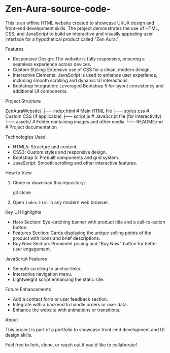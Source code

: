 # Zen-Aura-source-code-

This is an offline HTML website created to showcase UI/UX design and front-end development skills. The project demonstrates the use of HTML, CSS, and JavaScript 
to build an interactive and visually appealing user interface for a hypothetical product called "Zen Aura."

Features

- Responsive Design: The website is fully responsive, ensuring a seamless experience across devices.
- Custom Styling: Extensive use of CSS for a clean, modern design.
- Interactive Elements: JavaScript is used to enhance user experience, including smooth scrolling and dynamic UI interactions.
- Bootstrap Integration: Leveraged Bootstrap 5 for layout consistency and additional UI components.



Project Structure

ZenAuraWebsite/
├── index.html         # Main HTML file
├── styles.css         # Custom CSS (if applicable)
├── script.js          # JavaScript file (for interactivity)
├── assets/            # Folder containing images and other media
└── README.md          # Project documentation


Technologies Used

- HTML5: Structure and content.
- CSS3: Custom styles and responsive design.
- Bootstrap 5: Prebuilt components and grid system.
- JavaScript: Smooth scrolling and other interactive features.

How to View

1. Clone or download this repository:
   
   git clone 
  
2. Open `index.html` in any modern web browser.


Key UI Highlights

- Hero Section: Eye-catching banner with product title and a call-to-action button.
- Features Section: Cards displaying the unique selling points of the product with icons and brief descriptions.
- Buy Now Section: Prominent pricing and "Buy Now" button for better user engagement.

JavaScript Features

- Smooth scrolling to anchor links.
- Interactive navigation menu.
- Lightweight script enhancing the static site.

Future Enhancements

- Add a contact form or user feedback section.
- Integrate with a backend to handle orders or user data.
- Enhance the website with animations or transitions.

About

This project is part of a portfolio to showcase front-end development and UI design skills.

Feel free to fork, clone, or reach out if you'd like to collaborate!

